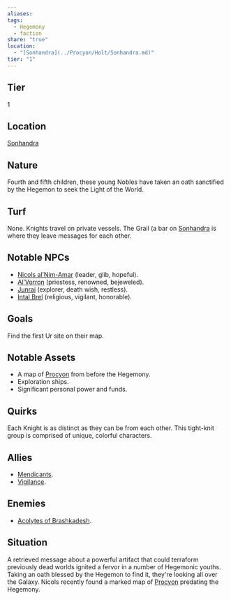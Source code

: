 ```yaml
---
aliases: 
tags:
  - Hegemony
  - faction
share: "true"
location:
  - "[Sonhandra](../Procyon/Holt/Sonhandra.md)"
tier: "1"
---
```

## Tier

1

## Location

[Sonhandra](../Procyon/Holt/Sonhandra.md)

## Nature

Fourth and fifth children, these young Nobles have taken an oath sanctified by the Hegemon to seek the Light of the World.

## Turf

None. Knights travel on private vessels. The Grail (a bar on [Sonhandra](../Procyon/Holt/Sonhandra.md) is where they leave messages for each other.

## Notable NPCs

- [Nicols al’Nim-Amar](Nicols%20al%E2%80%99Nim-Amar.md) (leader, glib, hopeful).
- [Al’Vorron](Al%E2%80%99Vorron.md) (priestess, renowned, bejeweled).
- [Junrai](Junrai.md) (explorer, death wish, restless).
- [Intal Brel](Intal%20Brel.md) (religious, vigilant, honorable).


## Goals

Find the first Ur site on their map.

## Notable Assets

- A map of [Procyon](../Procyon/index.md) from before the Hegemony.
- Exploration ships.
- Significant personal power and funds.


## Quirks

Each Knight is as distinct as they can be from each other. This tight-knit group is comprised of unique, colorful characters.

## Allies

- [Mendicants](./Mendicants.md).
- [Vigilance](./Vigilance.md).


## Enemies

- [Acolytes of Brashkadesh](./Acolytes%20of%20Brashkadesh.md).


## Situation

A retrieved message about a powerful artifact that could terraform previously dead worlds ignited a fervor in a number of Hegemonic youths. Taking an oath blessed by the Hegemon to find it, they're looking all over the Galaxy. Nicols recently found a marked map of [Procyon](../Procyon/index.md) predating the Hegemony.
